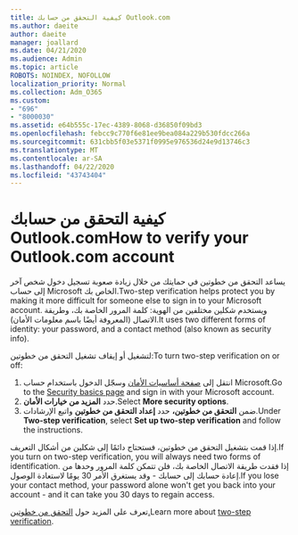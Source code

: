 ```yaml
---
title: كيفية التحقق من حسابك Outlook.com
ms.author: daeite
author: daeite
manager: joallard
ms.date: 04/21/2020
ms.audience: Admin
ms.topic: article
ROBOTS: NOINDEX, NOFOLLOW
localization_priority: Normal
ms.collection: Adm_O365
ms.custom:
- "696"
- "8000030"
ms.assetid: e64b555c-17ec-4389-8068-d36850f09bd3
ms.openlocfilehash: febcc9c770f6e81ee9bea084a229b530fdcc266a
ms.sourcegitcommit: 631cbb5f03e5371f0995e976536d24e9d13746c3
ms.translationtype: MT
ms.contentlocale: ar-SA
ms.lasthandoff: 04/22/2020
ms.locfileid: "43743404"
---
```

# <a name="how-to-verify-your-outlookcom-account"></a><span data-ttu-id="26921-102">كيفية التحقق من حسابك Outlook.com</span><span class="sxs-lookup"><span data-stu-id="26921-102">How to verify your Outlook.com account</span></span>

<span data-ttu-id="26921-103">يساعد التحقق من خطوتين في حمايتك من خلال زيادة صعوبة تسجيل دخول شخص آخر إلى حساب Microsoft الخاص بك.</span><span class="sxs-lookup"><span data-stu-id="26921-103">Two-step verification helps protect you by making it more difficult for someone else to sign in to your Microsoft account.</span></span> <span data-ttu-id="26921-104">ويستخدم شكلين مختلفين من الهوية: كلمة المرور الخاصة بك، وطريقة الاتصال (المعروفة أيضًا باسم معلومات الأمان).</span><span class="sxs-lookup"><span data-stu-id="26921-104">It uses two different forms of identity: your password, and a contact method (also known as security info).</span></span>
  
<span data-ttu-id="26921-105">لتشغيل أو إيقاف تشغيل التحقق من خطوتين:</span><span class="sxs-lookup"><span data-stu-id="26921-105">To turn two-step verification on or off:</span></span>
  
1. <span data-ttu-id="26921-106">انتقل إلى [صفحة أساسيات الأمان](https://go.microsoft.com/fwlink/?linkid=842325) وسجّل الدخول باستخدام حساب Microsoft.</span><span class="sxs-lookup"><span data-stu-id="26921-106">Go to the [Security basics page](https://go.microsoft.com/fwlink/?linkid=842325) and sign in with your Microsoft account.</span></span>
2. <span data-ttu-id="26921-107">حدد **المزيد من خيارات الأمان**.</span><span class="sxs-lookup"><span data-stu-id="26921-107">Select **More security options**.</span></span>
3. <span data-ttu-id="26921-108">ضمن **التحقق من خطوتين،** حدد **إعداد التحقق من خطوتين** واتبع الإرشادات.</span><span class="sxs-lookup"><span data-stu-id="26921-108">Under **Two-step verification**, select **Set up two-step verification** and follow the instructions.</span></span>

<span data-ttu-id="26921-109">إذا قمت بتشغيل التحقق من خطوتين، فستحتاج دائمًا إلى شكلين من أشكال التعريف.</span><span class="sxs-lookup"><span data-stu-id="26921-109">If you turn on two-step verification, you will always need two forms of identification.</span></span> <span data-ttu-id="26921-110">إذا فقدت طريقة الاتصال الخاصة بك، فلن تتمكن كلمة المرور وحدها من إعادة حسابك إلى حسابك - وقد يستغرق الأمر 30 يومًا لاستعادة الوصول.</span><span class="sxs-lookup"><span data-stu-id="26921-110">If you lose your contact method, your password alone won't get you back into your account - and it can take you 30 days to regain access.</span></span>
  
<span data-ttu-id="26921-111">تعرف على المزيد حول [التحقق من خطوتين.](https://go.microsoft.com/fwlink/?linkid=872270)</span><span class="sxs-lookup"><span data-stu-id="26921-111">Learn more about [two-step verification](https://go.microsoft.com/fwlink/?linkid=872270).</span></span>
  